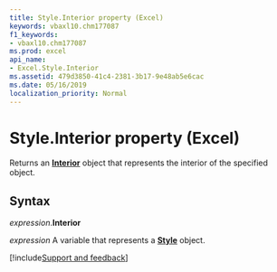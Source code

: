```yaml
---
title: Style.Interior property (Excel)
keywords: vbaxl10.chm177087
f1_keywords:
- vbaxl10.chm177087
ms.prod: excel
api_name:
- Excel.Style.Interior
ms.assetid: 479d3850-41c4-2381-3b17-9e48ab5e6cac
ms.date: 05/16/2019
localization_priority: Normal
---
```



# Style.Interior property (Excel)

Returns an **[Interior](Excel.Interior(object).md)** object that represents the interior of the specified object.


## Syntax

_expression_.**Interior**

_expression_ A variable that represents a **[Style](Excel.Style.md)** object.




[!include[Support and feedback](~/includes/feedback-boilerplate.md)]
